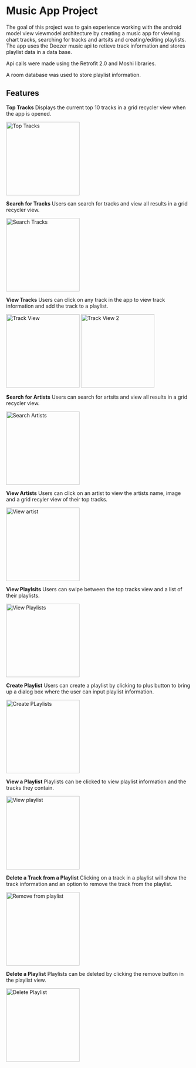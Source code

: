 # Music App Project

The goal of this project was to gain experience working with the android model view viewmodel architecture by creating a music app for viewing chart tracks, searching for tracks and artsits and creating/editing playlists. The app uses the Deezer music api to retieve track information and stores playlist data in a data base.

Api calls were made using the Retrofit 2.0 and Moshi libraries.

A room database was used to store playlist information.

## Features

**Top Tracks**
Displays the current top 10 tracks in a grid recycler view when the app is opened.

<img src="/pics/home.png" alt="Top Tracks" width="200px"/>

**Search for Tracks**
Users can search for tracks and view all results in a grid recycler view.

<img src="/pics/searchTracks.png" alt="Search Tracks" width="200px"/>

**View Tracks**
Users can click on any track in the app to view track information and add the track to a playlist.

<img src="/pics/viewTrack1.png" alt="Track View" width="200px"/>
<img src="/pics/viewTrack2.png" alt="Track View 2" width="200px"/>

**Search for Artists**
Users can search for artsits and view all results in a grid recycler view.

<img src="/pics/searchArtist.png" alt="Search Artists" width="200px"/>

**View Artists**
Users can click on an artist to view the artists name, image and a grid recyler view of their top tracks.

<img src="/pics/viewArtist.png" alt="View artist" width="200px"/>

**View Playlsits**
Users can swipe between the top tracks view and a list of their playlists.

<img src="/pics/viewPlaylists.png" alt="View Playlists" width="200px"/>

**Create Playlist**
Users can create a playlist by clicking to plus button to bring up a dialog box where the user can input playlist information.

<img src="/pics/createPlaylist.png" alt="Create PLaylists" width="200px"/>

**View a Playlist**
Playlists can be clicked to view playlist information and the tracks they contain.

<img src="/pics/viewPlaylist.png" alt="View playlist" width="200px"/>

**Delete a Track from a Playlist**
Clicking on a track in a playlist will show the track information and an option to remove the track from the playlist.

<img src="/pics/removeFromPlaylist.png" alt="Remove from playlist" width="200px"/>

**Delete a Playlist** 
Playlists can be deleted by clicking the remove button in the playlist view.

<img src="/pics/deletePlaylist.png" alt="Delete Playlist" width="200px"/>


